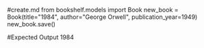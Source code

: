 #create.md
from bookshelf.models import Book
new_book = Book(title="1984", author="George Orwell", publication_year=1949)
new_book.save()

#Expected Output
1984